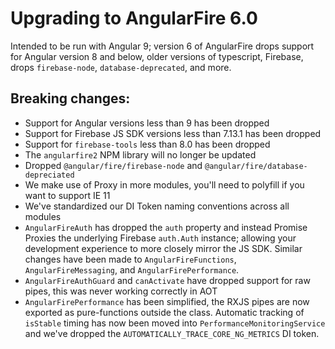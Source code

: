 # Upgrading to AngularFire 6.0

Intended to be run with Angular 9; version 6 of AngularFire drops support for Angular version 8 and below, older versions of typescript, Firebase, drops `firebase-node`, `database-deprecated`, and more.

## Breaking changes:

* Support for Angular versions less than 9 has been dropped
* Support for Firebase JS SDK versions less than 7.13.1 has been dropped
* Support for `firebase-tools` less than 8.0 has been dropped
* The `angularfire2` NPM library will no longer be updated
* Dropped `@angular/fire/firebase-node` and `@angular/fire/database-depreciated`
* We make use of Proxy in more modules, you'll need to polyfill if you want to support IE 11
* We've standardized our DI Token naming conventions across all modules
* `AngularFireAuth` has dropped the `auth` property and instead Promise Proxies the underlying Firebase `auth.Auth` instance; allowing your development experience to more closely mirror the JS SDK. Similar changes have been made to `AngularFireFunctions`, `AngularFireMessaging`, and `AngularFirePerformance`.
* `AngularFireAuthGuard` and `canActivate` have dropped support for raw pipes, this was never working correctly in AOT
* `AngularFirePerformance` has been simplified, the RXJS pipes are now exported as pure-functions outside the class. Automatic tracking of `isStable` timing has now been moved into `PerformanceMonitoringService` and we've dropped the `AUTOMATICALLY_TRACE_CORE_NG_METRICS` DI token.